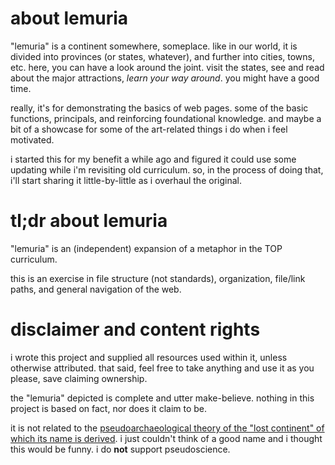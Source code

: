 # about lemuria
"lemuria" is a continent somewhere, someplace. like in our world, it is divided into provinces (or states, whatever), and further into cities, towns, etc. here, you can have a look around the joint. visit the states, see and read about the major attractions, *learn your way around*. you might have a good time.

really, it's for demonstrating the basics of web pages. some of the basic functions, principals, and reinforcing foundational knowledge. and maybe a bit of a showcase for some of the art-related things i do when i feel motivated.

i started this for my benefit a while ago and figured it could use some updating while i'm revisiting old curriculum. so, in the process of doing that, i'll start sharing it little-by-little as i overhaul the original.

# tl;dr about lemuria
"lemuria" is an (independent) expansion of a metaphor in the TOP curriculum.

this is an exercise in file structure (not standards), organization, file/link paths, and general 
navigation of the web.

# disclaimer and content rights
i wrote this project and supplied all resources used within it, unless otherwise attributed. that said, feel free to take anything and use it as you please, save claiming ownership.

the "lemuria" depicted is complete and utter make-believe. nothing in this project is based on fact, nor does it claim to be.

it is not related to the [pseudoarchaeological theory of the "lost continent" of which its name is derived](https://en.wikipedia.org/wiki/Lemuria). i just couldn't think of a good name and i thought this would be funny. i do **not** support pseudoscience.
